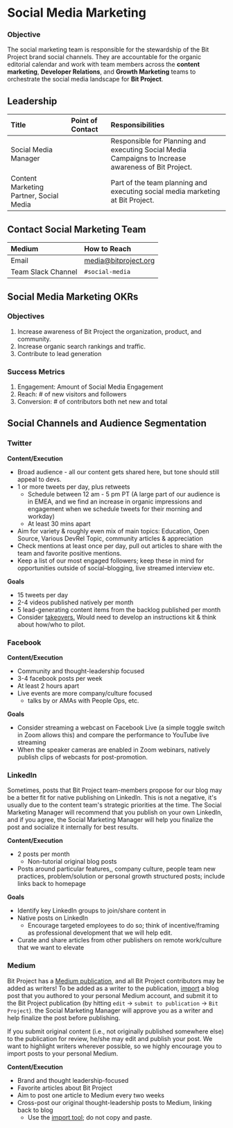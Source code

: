 # Social Media Marketing

### Objective

The social marketing team is responsible for the stewardship of the Bit Project brand social channels. They are accountable for the organic editorial calendar and work with team members across the **content marketing**, **Developer Relations**, and **Growth Marketing** teams to orchestrate the social media landscape for **Bit Project**.

## **Leadership**

| Title | Point of Contact | Responsibilities |
| :--- | :--- | :--- |
| Social Media Manager |  | Responsible for Planning and executing Social Media Campaigns to Increase awareness of Bit Project. |
| Content Marketing Partner, Social Media |  | Part of the team planning and executing social media marketing at Bit Project. |

## **Contact Social Marketing Team**

| **Medium** | How to Reach |
| :--- | :--- |
| Email | media@bitproject.org |
| Team Slack Channel | `#social-media` |

## **Social Media** Marketing OKRs 

### Objectives <a id="objectives"></a>

1. Increase awareness of Bit Project the organization, product, and community.
2. Increase organic search rankings and traffic.
3. Contribute to lead generation

### **Success Metrics**

1. Engagement: Amount of Social Media Engagement
2. Reach: \# of new visitors and followers
3.  Conversion: \# of contributors both net new and total

## Social Channels and Audience Segmentation 

### Twitter 

**Content/Execution**

* Broad audience - all our content gets shared here, but tone should still appeal to devs.
* 1 or more tweets per day, plus retweets
  * Schedule between 12 am - 5 pm PT \(A large part of our audience is in EMEA, and we find an increase in organic impressions and engagement when we schedule tweets for their morning and workday\)
  * At least 30 mins apart
* Aim for variety & roughly even mix of main topics: Education, Open Source, Various DevRel Topic,  community articles & appreciation
* Check mentions at least once per day, pull out articles to share with the team and favorite positive mentions.
* Keep a list of our most engaged followers; keep these in mind for opportunities outside of social–blogging, live streamed interview etc.

**Goals**

* 15 tweets per day
* 2-4 videos published natively per month
* 5 lead-generating content items from the backlog published per month
* Consider [takeovers.](http://www.telegraph.co.uk/news/2017/07/12/work-experience-boy-takes-southern-rails-twitter-account-things/) Would need to develop an instructions kit & think about how/who to pilot.

### Facebook

**Content/Execution**

* Community and thought-leadership focused
* 3-4 facebook posts per week
* At least 2 hours apart
* Live events are more company/culture focused
  * talks by or AMAs with People Ops, etc.

**Goals**

* Consider streaming a webcast on Facebook Live \(a simple toggle switch in Zoom allows this\) and compare the performance to YouTube live streaming
* When the speaker cameras are enabled in Zoom webinars, natively publish clips of webcasts for post-promotion.

### LinkedIn 

Sometimes, posts that Bit Project team-members propose for our blog may be a better fit for native publishing on LinkedIn. This is not a negative, it's usually due to the content team's strategic priorities at the time. The Social Marketing Manager will recommend that you publish on your own LinkedIn, and if you agree, the Social Marketing Manager will help you finalize the post and socialize it internally for best results.

**Content/Execution**

* 2 posts per month
  * Non-tutorial original blog posts
* Posts around particular features,, company culture, people team new practices, problem/solution or personal growth structured posts; include links back to homepage

**Goals**

* Identify key LinkedIn groups to join/share content in
* Native posts on LinkedIn
  * Encourage targeted employees to do so; think of incentive/framing as professional development that we will help edit.
* Curate and share articles from other publishers on remote work/culture that we want to elevate

### Medium 

Bit Project has a [Medium publication](https://medium.com/gitlab-magazine), and all Bit Project contributors may be added as writers! To be added as a writer to the publication, [import](https://help.medium.com/hc/en-us/articles/214550207-Import-post) a blog post that you authored to your personal Medium account, and submit it to the Bit Project publication \(by hitting `edit` -&gt; `submit to publication` -&gt; `Bit Project`\). the Social Marketing Manager will approve you as a writer and help finalize the post before publishing.

If you submit original content \(i.e., not originally published somewhere else\) to the publication for review, he/she may edit and publish your post. We want to highlight writers wherever possible, so we highly encourage you to import posts to your personal Medium.

**Content/Execution**

* Brand and thought leadership-focused
* Favorite articles about Bit Project
* Aim to post one article to Medium every two weeks
* Cross-post our original thought-leadership posts to Medium, linking back to blog
  * Use the [import tool](https://help.medium.com/hc/en-us/articles/214550207-Import-post); do not copy and paste.



